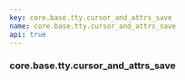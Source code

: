 ```yaml
---
key: core.base.tty.cursor_and_attrs_save
name: core.base.tty.cursor_and_attrs_save
api: true
---
```


### core.base.tty.cursor_and_attrs_save
